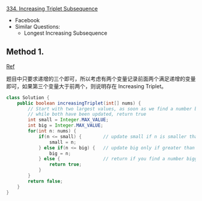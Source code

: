 [334. Increasing Triplet Subsequence](https://leetcode.com/problems/increasing-triplet-subsequence/)

* Facebook
* Similar Questions:
    * Longest Increasing Subsequence
    
    
## Method 1.
[Ref](https://leetcode.com/problems/increasing-triplet-subsequence/discuss/79004/Concise-Java-solution-with-comments.)

题目中只要求递增的三个即可，所以考虑有两个变量记录前面两个满足递增的变量即可，如果第三个变量大于前两个，则说明存在 Increasing Triplet。
```java 
class Solution {
    public boolean increasingTriplet(int[] nums) {
        // Start with two largest values, as soon as we find a number bigger than both,
        // while both have been updated, return true
        int small = Integer.MAX_VALUE;
        int big = Integer.MAX_VALUE;
        for(int n: nums) {
            if(n <= small) {        // update small if n is smaller than both
                small = n;
            } else if(n <= big) {   // update big only if greater than small but smaller than big
                big = n;
            } else {                // return if you find a number bigger than both
                return true;
            }
        }
        return false;
    }
}
```







